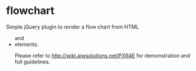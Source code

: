 flowchart
=========

Simple jQuery plugin to render a flow chart from HTML <ul> and <li> elements.

Please refer to http://wiki.aiwsolutions.net/PXR4E for demonstration and full guidelines.
